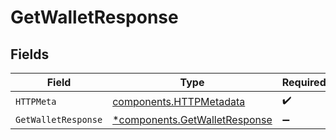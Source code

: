# GetWalletResponse


## Fields

| Field                                                                         | Type                                                                          | Required                                                                      | Description                                                                   |
| ----------------------------------------------------------------------------- | ----------------------------------------------------------------------------- | ----------------------------------------------------------------------------- | ----------------------------------------------------------------------------- |
| `HTTPMeta`                                                                    | [components.HTTPMetadata](../../models/components/httpmetadata.md)            | :heavy_check_mark:                                                            | N/A                                                                           |
| `GetWalletResponse`                                                           | [*components.GetWalletResponse](../../models/components/getwalletresponse.md) | :heavy_minus_sign:                                                            | Wallet                                                                        |